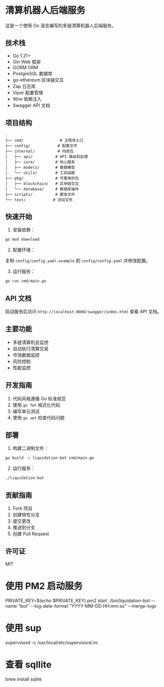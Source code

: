 # 清算机器人后端服务

这是一个使用 Go 语言编写的多链清算机器人后端服务。

## 技术栈

- Go 1.21+
- Gin Web 框架
- GORM ORM
- PostgreSQL 数据库
- go-ethereum 区块链交互
- Zap 日志库
- Viper 配置管理
- Wire 依赖注入
- Swagger API 文档

## 项目结构

```
.
├── cmd/                # 主程序入口
├── config/            # 配置文件
├── internal/          # 内部包
│   ├── api/          # API 路由和处理
│   ├── core/         # 核心服务
│   ├── models/       # 数据模型
│   └── utils/        # 工具函数
├── pkg/              # 可重用的包
│   ├── blockchain/   # 区块链交互
│   └── database/     # 数据库操作
├── scripts/          # 脚本文件
└── test/            # 测试文件
```

## 快速开始

1. 安装依赖：

```bash
go mod download
```

2. 配置环境：

复制 `config/config.yaml.example` 到 `config/config.yaml` 并修改配置。

3. 运行服务：

```bash
go run cmd/main.go
```

## API 文档

启动服务后访问 `http://localhost:8080/swagger/index.html` 查看 API 文档。

## 主要功能

- 多链清算机会监控
- 自动执行清算交易
- 市场数据监控
- 风险控制
- 性能监控

## 开发指南

1. 代码风格遵循 Go 标准规范
2. 使用 `go fmt` 格式化代码
3. 编写单元测试
4. 使用 `go vet` 检查代码问题

## 部署

1. 构建二进制文件：

```bash
go build -o liquidation-bot cmd/main.go
```

2. 运行服务：

```bash
./liquidation-bot
```

## 贡献指南

1. Fork 项目
2. 创建特性分支
3. 提交更改
4. 推送到分支
5. 创建 Pull Request

## 许可证

MIT 

# 使用 PM2 启动服务
PRIVATE_KEY=$(echo $PRIVATE_KEY) pm2 start ./bin/liquidation-bot --name "bot" --log-date-format "YYYY-MM-DD HH:mm:ss" --merge-logs

# 使用 sup
supervisord -c /usr/local/etc/supervisord.ini


# 查看 sqllite
brew install sqlite
